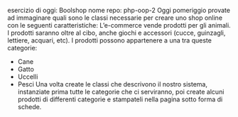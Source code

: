 esercizio di oggi: Boolshop
nome repo: php-oop-2
Oggi pomeriggio provate ad immaginare quali sono le classi necessarie per creare uno shop online con le seguenti caratteristiche:
L’e-commerce vende prodotti per gli animali.
I prodotti saranno oltre al cibo, anche giochi e accessori (cucce, guinzagli, lettiere, acquari, etc).
I prodotti possono appartenere a una tra queste categorie:
- Cane
- Gatto
- Uccelli
- Pesci
Una volta create le classi che descrivono il nostro sistema, instanziate prima tutte le categorie che ci serviranno, poi create alcuni prodotti di differenti categorie e stampateli nella pagina sotto forma di schede.
